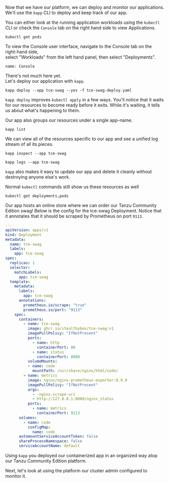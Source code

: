 Now that we have our platform, we can deploy and monitor our applications.
We'll use the `kapp` CLI to deploy and keep track of our app.

You can either look at the running application workloads using the `kubectl` CLI or check the `Console` tab on the right hand side to view Applications.

```execute
kubectl get pods
```

To view the Console user interface, navigate to the Console tab on the right-hand side,  
select "Workloads" from the left hand panel, then select "Deployments".

```dashboard:open-dashboard
name: Console
```

There's not much here yet.  
Let's deploy our application with `kapp`.  

```execute
kapp deploy --app tce-swag --yes -f tce-swag-deploy.yaml
```

`kapp deploy` improves `kubectl apply` in a few ways.
You'll notice that it waits for our resources to become ready before it exits.
While it's waiting, it tells us about what's happening to them.

Our app also groups our resources under a single app-name.

```execute
kapp list
```

We can view all of the resources specific to our app and see a unified log stream of all its pieces.

```execute
kapp inspect --app tce-swag
```

```execute
kapp logs --app tce-swag
```

`kapp` also makes it easy to update our app and delete it cleanly without destroying anyone else's work.


Normal `kubectl` commands still show us these resources as well

```execute
kubectl get deployments,pods
```

Our app hosts an online store where we can order our Tanzu Community Edition swag!
Below is the config for the tce-swag Deployment.
Notice that it annotates that it should be scraped by Prometheus on port `9113`.

```yaml
---
apiVersion: apps/v1
kind: Deployment
metadata:
  name: tce-swag
  labels:
    app: tce-swag
spec:
  replicas: 1
  selector:
    matchLabels:
      app: tce-swag
  template:
    metadata:
      labels:
        app: tce-swag
      annotations:
        prometheus.io/scrape: "true"
        prometheus.io/port: "9113"
    spec:
      containers:
        - name: tce-swag
          image: ghcr.io/stealthybox/tce-swag:v1
          imagePullPolicy: "IfNotPresent"
          ports:
            - name: http
              containerPort: 80
            - name: status
              containerPort: 8080
          volumeMounts:
          - name: code
            mountPath: /usr/share/nginx/html/code/
        - name: metrics
          image: nginx/nginx-prometheus-exporter:0.9.0
          imagePullPolicy: "IfNotPresent"
          args:
            - -nginx.scrape-uri
            - http://127.0.0.1:8080/nginx_status
          ports:
            - name: metrics
              containerPort: 9113
      volumes:
        - name: code
          configMap:
            name: code
      automountServiceAccountToken: false
      shareProcessNamespace: false
      serviceAccountName: default
```

Using `kapp` you deployed our containerized app in an organized way atop our Tanzu Community Edition platform.

Next, let's look at using the platform our cluster admin configured to monitor it.
